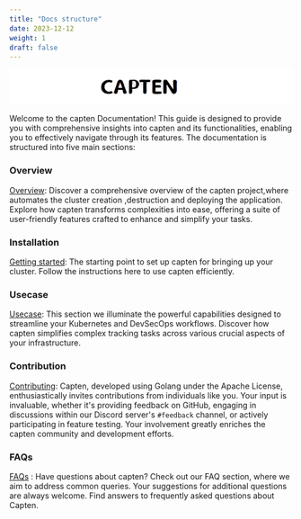 ```yaml
---
title: "Docs structure"
date: 2023-12-12
weight: 1
draft: false
---
```



![capten](./logowithName.png)


Welcome to the capten Documentation! This guide is designed to provide you with comprehensive insights into capten and its functionalities, enabling you to effectively navigate through its features. The documentation is structured into five main sections:

### Overview

[Overview](../2-overview/_index.en.md): Discover a comprehensive overview of the capten project,where automates the cluster creation ,destruction and deploying the application. Explore how capten transforms complexities into ease, offering a suite of user-friendly features crafted to enhance and simplify your tasks.

### Installation

[Getting started](../3-setup/installation/_index.en.md): The starting point to set up capten for bringing up your cluster. Follow the instructions here to use capten efficiently.

### Usecase

[Usecase](../5-usecase/_index.en.md): This section we illuminate the powerful capabilities designed to streamline your Kubernetes and DevSecOps workflows. Discover how capten simplifies complex tracking tasks across various crucial aspects of your infrastructure.

### Contribution

[Contributing](../6-contribution/_index.en.md): Capten, developed using Golang under the Apache License, enthusiastically invites contributions from individuals like you. Your input is invaluable, whether it's providing feedback on GitHub, engaging in discussions within our Discord server's `#feedback` channel, or actively participating in feature testing. Your involvement greatly enriches the capten community and development efforts.

### FAQs

[FAQs](../7-faq/_index.en.md) : Have questions about capten? Check out our FAQ section, where we aim to address common queries. Your suggestions for additional questions are always welcome. Find answers to frequently asked questions about Capten.

